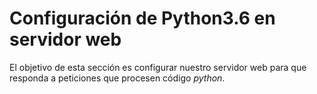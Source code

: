 # Configuración de Python3.6 en servidor web

El objetivo de esta sección es configurar nuestro servidor web para que responda a peticiones que procesen código *python*.
